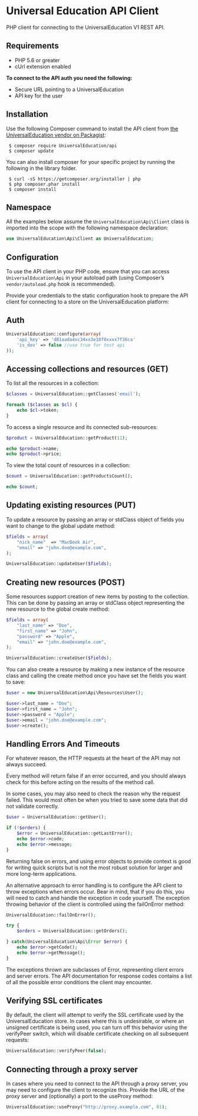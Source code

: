 Universal Education API Client
======================

PHP client for connecting to the UniversalEducation V1 REST API.

Requirements
------------

- PHP 5.6 or greater
- cUrl extension enabled

**To connect to the API auth you need the following:**

- Secure URL pointing to a UniversalEducation
- API key for the user

Installation
------------

Use the following Composer command to install the
API client from [the UniversalEducation vendor on Packagist](https://packagist.org/packages/UniversalEducation/api):

~~~shell
 $ composer require UniversalEducation/api
 $ composer update
~~~

You can also install composer for your specific project by running the following in the library folder.

~~~shell
 $ curl -sS https://getcomposer.org/installer | php
 $ php composer.phar install
 $ composer install
~~~

Namespace
---------

All the examples below assume the `UniversalEducation\Api\Client` class is imported
into the scope with the following namespace declaration:

~~~php
use UniversalEducation\Api\Client as UniversalEducation;
~~~

Configuration
-------------

To use the API client in your PHP code, ensure that you can access `UniversalEducation\Api`
in your autoload path (using Composer’s `vendor/autoload.php` hook is recommended).

Provide your credentials to the static configuration hook to prepare the API client
for connecting to a store on the UniversalEducation platform:

Auth
----

~~~php
UniversalEducation::configure(array(
    'api_key' => 'd81aada4xc34xx3e18f0xxxx7f36ca'
    'is_dev' => false //use true for test api
));
~~~

Accessing collections and resources (GET)
-----------------------------------------

To list all the resources in a collection:

~~~php
$classes = UniversalEducation::getClasses('email');

foreach ($classes as $cl) {
    echo $cl->token;
}
~~~

To access a single resource and its connected sub-resources:

~~~php
$product = UniversalEducation::getProduct(11);

echo $product->name;
echo $product->price;
~~~

To view the total count of resources in a collection:

~~~php
$count = UniversalEducation::getProductsCount();

echo $count;
~~~

Updating existing resources (PUT)
---------------------------------

To update a resource by passing an array or stdClass object of fields
you want to change to the global update method:

~~~php
$fields = array(
    "nick_name"  => "MacBook Air",
    "email" => "john.doe@example.com",
);

UniversalEducation::updateUser($fields);
~~~

Creating new resources (POST)
-----------------------------

Some resources support creation of new items by posting to the collection. This
can be done by passing an array or stdClass object representing the new
resource to the global create method:

~~~php
$fields = array(
    "last_name" => "Doe",
    "first_name" => "John",
    "password" => "Apple",
    "email" => "john.doe@example.com",
);

UniversalEducation::createUser($fields);
~~~

You can also create a resource by making a new instance of the resource class
and calling the create method once you have set the fields you want to save:

~~~php
$user = new UniversalEducation\Api\Resources\User();

$user->last_name = "Doe";
$user->first_name = "John";
$user->password = "Apple";
$user->email = "john.doe@example.com";
$user->create();
~~~

Handling Errors And Timeouts
----------------------------

For whatever reason, the HTTP requests at the heart of the API may not always
succeed.

Every method will return false if an error occurred, and you should always
check for this before acting on the results of the method call.

In some cases, you may also need to check the reason why the request failed.
This would most often be when you tried to save some data that did not validate
correctly.

~~~php
$user = UniversalEducation::getUser();

if (!$orders) {
    $error = UniversalEducation::getLastError();
    echo $error->code;
    echo $error->message;
}
~~~

Returning false on errors, and using error objects to provide context is good
for writing quick scripts but is not the most robust solution for larger and
more long-term applications.

An alternative approach to error handling is to configure the API client to
throw exceptions when errors occur. Bear in mind, that if you do this, you will
need to catch and handle the exception in code yourself. The exception throwing
behavior of the client is controlled using the failOnError method:

~~~php
UniversalEducation::failOnError();

try {
    $orders = UniversalEducation::getOrders();

} catch(UniversalEducation\Api\Error $error) {
    echo $error->getCode();
    echo $error->getMessage();
}
~~~

The exceptions thrown are subclasses of Error, representing
client errors and server errors. The API documentation for response codes
contains a list of all the possible error conditions the client may encounter.

Verifying SSL certificates
--------------------------

By default, the client will attempt to verify the SSL certificate used by the
UniversalEducation store. In cases where this is undesirable, or where an unsigned
certificate is being used, you can turn off this behavior using the verifyPeer
switch, which will disable certificate checking on all subsequent requests:

~~~php
UniversalEducation::verifyPeer(false);
~~~

Connecting through a proxy server
---------------------------------

In cases where you need to connect to the API through a proxy server, you may
need to configure the client to recognize this. Provide the URL of the proxy
server and (optionally) a port to the useProxy method:

~~~php
UniversalEducation::useProxy("http://proxy.example.com", 81);
~~~
